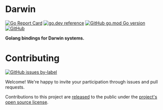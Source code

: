 # Darwin
[![Go Report Card](https://goreportcard.com/badge/github.com/senzible/darwin?style=flat-square)](https://goreportcard.com/report/github.com/senzible/darwin)
[![go.dev reference](https://img.shields.io/badge/go.dev-reference-007d9c?logo=go&logoColor=white&style=flat-square)](https://pkg.go.dev/github.com/senzible/darwin)
[![GitHub go.mod Go version](https://img.shields.io/github/go-mod/go-version/senzible/darwin/main?style=flat-square)](go.mod)
[![GitHub](https://img.shields.io/github/license/senzible/darwin?style=flat-square)](LICENSE)

**Golang bindings for Darwin systems.**

# Contributing
[![GitHub issues by-label](https://img.shields.io/github/issues/senzible/darwin/todo?style=flat-square)](https://github.com/senzible/darwin/labels/todo)

Welcome!
We're happy to invite your participation through issues and pull requests.

Contributions to this project are [released](https://help.github.com/articles/github-terms-of-service/#6-contributions-under-repository-license) to the public under the [project's open source license](LICENSE).